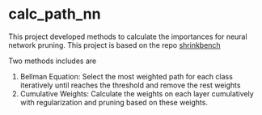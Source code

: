 # calc_path_nn

This project developed methods to calculate the importances for neural network pruning. This project is based on the repo [shrinkbench](https://gitlab.bucknell.edu/tjs030/shrinkbench-research)

Two methods includes are
1. Bellman Equation: Select the most weighted path for each class iteratively until reaches the threshold and remove the rest weights
3. Cumulative Weights: Calculate the weights on each layer cumulatively with regularization and pruning based on these weights.

